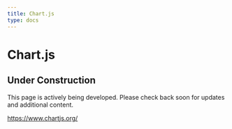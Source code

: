 ```yaml
---
title: Chart.js
type: docs
---
```


# Chart.js

## Under Construction

This page is actively being developed. Please check back soon for updates and additional content.

https://www.chartjs.org/
